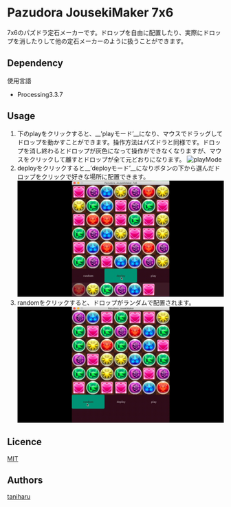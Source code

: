 
# Pazudora JousekiMaker 7x6 
7x6のパズドラ定石メーカーです。ドロップを自由に配置したり、実際にドロップを消したりして他の定石メーカーのように扱うことができます。
## Dependency
使用言語

- Processing3.3.7

## Usage
1. 下のplayをクリックすると、__’playモード’__になり、マウスでドラッグしてドロップを動かすことができます。操作方法はパズドラと同様です。ドロップを消し終わるとドロップが灰色になって操作ができなくなりますが、マウスをクリックして離すとドロップが全て元どおりになります。
![playMode](gif/play.gif)
2. deployをクリックすると__’deployモード’__になりボタンの下から選んだドロップをクリックで好きな場所に配置できます。 
![deployMode](gif/deploy.gif)
3. randomをクリックすると、ドロップがランダムで配置されます。 
![random](gif/random.gif)
## Licence
[MIT](https://github.com/tcnksm/tool/blob/master/LICENCE)

## Authors
[taniharu](https://github.com/Haruya-Taniguchi)

